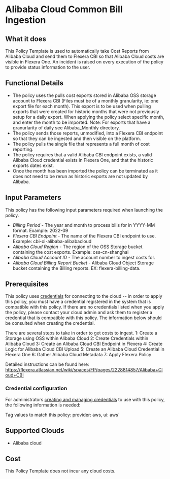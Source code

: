 # Alibaba Cloud Common Bill Ingestion

## What it does

This Policy Template is used to automatically take Cost Reports from Alibaba Cloud and send them to Flexera CBI so that Alibaba Cloud costs are visible in Flexera One. An incident is raised on every execution of the policy to provide status information to the user.

## Functional Details

- The policy uses the pulls cost exports stored in Alibaba OSS storage account to Flexera CBI (Files must be of a monthly granularity, ie: one export file for each month). This export is to be used when pulling exports that were created for historic months that were not previously setup for a daily export. When applying the policy select specific month, and enter the month to be imported. 
Note: For exports that have a granurlarity of daily see Alibaba_Monthly directory.
- The policy sends those reports, unmodified, into a Flexera CBI endpoint so that they can be ingested and then visible on the platform.
- The policy pulls the single file that represents a full month of cost reporting.
- The policy requires that a valid Alibaba CBI endpoint exists, a valid Alibaba Cloud credential exists in Flexera One, and that the historic exports dates exist.
- Once the month has been imported the policy can be terminated as it does not need to be rerun as historic exports are not updated by Alibaba.

## Input Parameters

This policy has the following input parameters required when launching the policy.
- *Billing Period* - The year and month to process bills for in YYYY-MM format. Example: 2022-09
- *Flexera CBI Endpoint* - The name of the Flexera CBI endpoint to use. Example: cbi-oi-alibaba-alibabacloud
- *Alibaba Cloud Region* - The region of the OSS Storage bucket containing the cost exports. Example: oss-cn-shanghai
- *Alibaba Cloud Account ID* - The account number to ingest costs for.
- *Alibaba Cloud Billing Report Bucket* - Alibaba Cloud Object Storage bucket containing the Billing reports. EX: flexera-billing-data.


## Prerequisites

This policy uses [credentials](https://docs.flexera.com/flexera/EN/Automation/ManagingCredentialsExternal.htm) for connecting to the cloud -- in order to apply this policy, you must have a credential registered in the system that is compatible with this policy. If there are no credentials listed when you apply the policy, please contact your cloud admin and ask them to register a credential that is compatible with this policy. The information below should be consulted when creating the credential.

There are several steps to take in order to get costs to ingest.
1: Create a Storage using OSS within Alibaba Cloud
2: Create Credentials within Alibaba Cloud
3: Create an Alibaba Cloud CBI Endpoint in Flexera
4: Create Logic for Alibaba Cloud CBI Upload
5: Create an Alibaba Cloud Credential in Flexera One
6: Gather Alibaba Cloud Metadata
7: Apply Flexera Policy

Detailed instructions can be found here: https://flexera.atlassian.net/wiki/spaces/FP/pages/2228814857/Alibaba+Cloud+CBI

### Credential configuration

For administrators [creating and managing credentials](https://docs.flexera.com/flexera/EN/Automation/ManagingCredentialsExternal.htm) to use with this policy, the following information is needed:

Tag values to match this policy: provider: aws, ui: aws`

## Supported Clouds

- Alibaba cloud

## Cost

This Policy Template does not incur any cloud costs.
